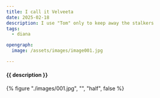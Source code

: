 ```yaml
---
title: I call it Velveeta
date: 2025-02-18
description: I use "Tom" only to keep away the stalkers
tags:
  - diana

opengraph:
  image: /assets/images/image001.jpg

---
```


<h4>{{ description }}</h4>

{% figure "./images/001.jpg", "", "half", false %}
